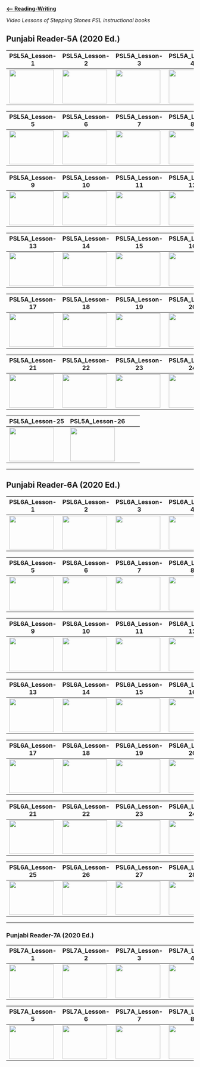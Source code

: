 
 **[<-- Reading-Writing](https://amardeep0.github.io/learnPunjabi/Reading-Writing/)**

*Video Lessons of Stepping Stones PSL instructional books*


## Punjabi Reader-5A (2020 Ed.) 

| PSL5A_Lesson-1 | PSL5A_Lesson-2 | PSL5A_Lesson-3 | PSL5A_Lesson-4 |
| --- | --- | --- | --- |
| <a href="http://www.youtube.com/watch?feature=player_embedded&v=avXJnZTiq4c " target="_blank"><img src="http://img.youtube.com/vi/avXJnZTiq4c/0.jpg" width="120" height="90" /></a> | <a href="http://www.youtube.com/watch?feature=player_embedded&v=fmU7NaVTRZo " target="_blank"><img src="http://img.youtube.com/vi/fmU7NaVTRZo/0.jpg" width="120" height="90" /></a> | <a href="http://www.youtube.com/watch?feature=player_embedded&v=G52t6bF1coE " target="_blank"><img src="http://img.youtube.com/vi/G52t6bF1coE/0.jpg" width="120" height="90" /></a> | <a href="http://www.youtube.com/watch?feature=player_embedded&v=-Zhryg28HHk " target="_blank"><img src="http://img.youtube.com/vi/-Zhryg28HHk/0.jpg" width="120" height="90" /></a> |

| PSL5A_Lesson-5 | PSL5A_Lesson-6 | PSL5A_Lesson-7 | PSL5A_Lesson-8 |
| --- | --- | --- | --- |
| <a href="http://www.youtube.com/watch?feature=player_embedded&v=901Fv85aRjM " target="_blank"><img src="http://img.youtube.com/vi/901Fv85aRjM/0.jpg" width="120" height="90" /></a> | <a href="http://www.youtube.com/watch?feature=player_embedded&v=FizejAZtVnE " target="_blank"><img src="http://img.youtube.com/vi/FizejAZtVnE/0.jpg" width="120" height="90" /></a>  | <a href="http://www.youtube.com/watch?feature=player_embedded&v=oOFKdxbD0sA " target="_blank"><img src="http://img.youtube.com/vi/oOFKdxbD0sA/0.jpg" width="120" height="90" /></a> | <a href="http://www.youtube.com/watch?feature=player_embedded&v=rFTIEIxBSqw " target="_blank"><img src="http://img.youtube.com/vi/rFTIEIxBSqw/0.jpg" width="120" height="90" /></a> |

| PSL5A_Lesson-9 | PSL5A_Lesson-10 | PSL5A_Lesson-11 | PSL5A_Lesson-12 |
| --- | --- | --- | --- |
| <a href="http://www.youtube.com/watch?feature=player_embedded&v=yzZ2a594SkE " target="_blank"><img src="http://img.youtube.com/vi/yzZ2a594SkE/0.jpg" width="120" height="90" /></a> | <a href="http://www.youtube.com/watch?feature=player_embedded&v=znWZzccd1Gc " target="_blank"><img src="http://img.youtube.com/vi/znWZzccd1Gc/0.jpg" width="120" height="90" /></a>  | <a href="http://www.youtube.com/watch?feature=player_embedded&v=zCgfMpZ2jnw " target="_blank"><img src="http://img.youtube.com/vi/zCgfMpZ2jnw/0.jpg" width="120" height="90" /></a> | <a href="http://www.youtube.com/watch?feature=player_embedded&v=armg0xeKOKI " target="_blank"><img src="http://img.youtube.com/vi/armg0xeKOKI/0.jpg" width="120" height="90" /></a> |

| PSL5A_Lesson-13 | PSL5A_Lesson-14 | PSL5A_Lesson-15 | PSL5A_Lesson-16 |
| --- | --- | --- | --- |
| <a href="http://www.youtube.com/watch?feature=player_embedded&v=gD9v9yRxb3s " target="_blank"><img src="http://img.youtube.com/vi/gD9v9yRxb3s/0.jpg" width="120" height="90" /></a> | <a href="http://www.youtube.com/watch?feature=player_embedded&v=N2ZMfZSC_9s " target="_blank"><img src="http://img.youtube.com/vi/N2ZMfZSC_9s/0.jpg" width="120" height="90" /></a>  | <a href="http://www.youtube.com/watch?feature=player_embedded&v=QmTR5_Rl8o4 " target="_blank"><img src="http://img.youtube.com/vi/QmTR5_Rl8o4/0.jpg" width="120" height="90" /></a> | <a href="http://www.youtube.com/watch?feature=player_embedded&v=ICpUzk70GrA " target="_blank"><img src="http://img.youtube.com/vi/ICpUzk70GrA/0.jpg" width="120" height="90" /></a> |

| PSL5A_Lesson-17 | PSL5A_Lesson-18 | PSL5A_Lesson-19 | PSL5A_Lesson-20 |
| --- | --- | --- | --- |
| <a href="http://www.youtube.com/watch?feature=player_embedded&v=QNQERv-maAM " target="_blank"><img src="http://img.youtube.com/vi/QNQERv-maAM/0.jpg" width="120" height="90" /></a> | <a href="http://www.youtube.com/watch?feature=player_embedded&v=TVTm4psgmmE " target="_blank"><img src="http://img.youtube.com/vi/TVTm4psgmmE/0.jpg" width="120" height="90" /></a>  | <a href="http://www.youtube.com/watch?feature=player_embedded&v=hj0E8usXHPY " target="_blank"><img src="http://img.youtube.com/vi/hj0E8usXHPY/0.jpg" width="120" height="90" /></a> | <a href="http://www.youtube.com/watch?feature=player_embedded&v=4IDwYVnpNeM " target="_blank"><img src="http://img.youtube.com/vi/4IDwYVnpNeM/0.jpg" width="120" height="90" /></a> |

| PSL5A_Lesson-21 | PSL5A_Lesson-22 | PSL5A_Lesson-23 | PSL5A_Lesson-24 |
| --- | --- | --- | --- |
| <a href="http://www.youtube.com/watch?feature=player_embedded&v=yc7KPSp5k-Q " target="_blank"><img src="http://img.youtube.com/vi/yc7KPSp5k-Q/0.jpg" width="120" height="90" /></a> | <a href="http://www.youtube.com/watch?feature=player_embedded&v=1WLA9r0BNsY " target="_blank"><img src="http://img.youtube.com/vi/1WLA9r0BNsY/0.jpg" width="120" height="90" /></a>  | <a href="http://www.youtube.com/watch?feature=player_embedded&v=FGrVhP1mj0g " target="_blank"><img src="http://img.youtube.com/vi/FGrVhP1mj0g/0.jpg" width="120" height="90" /></a> | <a href="http://www.youtube.com/watch?feature=player_embedded&v=sS4i67T0NGU " target="_blank"><img src="http://img.youtube.com/vi/sS4i67T0NGU/0.jpg" width="120" height="90" /></a> |

| PSL5A_Lesson-25 | PSL5A_Lesson-26 |  |  |
| --- | --- | --- | --- |
| <a href="http://www.youtube.com/watch?feature=player_embedded&v=S6z2s4Af_rI " target="_blank"><img src="http://img.youtube.com/vi/S6z2s4Af_rI/0.jpg" width="120" height="90" /></a> | <a href="http://www.youtube.com/watch?feature=player_embedded&v=MyymazIUGyo " target="_blank"><img src="http://img.youtube.com/vi/MyymazIUGyo/0.jpg" width="120" height="90" /></a>  |  |  |


------


## Punjabi Reader-6A (2020 Ed.) 

| PSL6A_Lesson-1 | PSL6A_Lesson-2 | PSL6A_Lesson-3 | PSL6A_Lesson-4 |
| --- | --- | --- | --- |
| <a href="http://www.youtube.com/watch?feature=player_embedded&v=4NpBAFks4pU " target="_blank"><img src="http://img.youtube.com/vi/4NpBAFks4pU/0.jpg" width="120" height="90" /></a> | <a href="http://www.youtube.com/watch?feature=player_embedded&v=i6d9mSuJbJQ " target="_blank"><img src="http://img.youtube.com/vi/i6d9mSuJbJQ/0.jpg" width="120" height="90" /></a> | <a href="http://www.youtube.com/watch?feature=player_embedded&v=cfgrvNFP40w " target="_blank"><img src="http://img.youtube.com/vi/cfgrvNFP40w/0.jpg" width="120" height="90" /></a> | <a href="http://www.youtube.com/watch?feature=player_embedded&v=zKyn-ZqWifk " target="_blank"><img src="http://img.youtube.com/vi/zKyn-ZqWifk/0.jpg" width="120" height="90" /></a> |

| PSL6A_Lesson-5 | PSL6A_Lesson-6 | PSL6A_Lesson-7 | PSL6A_Lesson-8 |
| --- | --- | --- | --- |
| <a href="http://www.youtube.com/watch?feature=player_embedded&v=YokK-85gRFY " target="_blank"><img src="http://img.youtube.com/vi/YokK-85gRFY/0.jpg" width="120" height="90" /></a> | <a href="http://www.youtube.com/watch?feature=player_embedded&v=2ygXToj2wjE " target="_blank"><img src="http://img.youtube.com/vi/2ygXToj2wjE/0.jpg" width="120" height="90" /></a>  | <a href="http://www.youtube.com/watch?feature=player_embedded&v=TWZs9f46Xx8 " target="_blank"><img src="http://img.youtube.com/vi/TWZs9f46Xx8/0.jpg" width="120" height="90" /></a> | <a href="http://www.youtube.com/watch?feature=player_embedded&v=TdQUU0KrQDk " target="_blank"><img src="http://img.youtube.com/vi/TdQUU0KrQDk/0.jpg" width="120" height="90" /></a> |

| PSL6A_Lesson-9 | PSL6A_Lesson-10 | PSL6A_Lesson-11 | PSL6A_Lesson-12 |
| --- | --- | --- | --- |
| <a href="http://www.youtube.com/watch?feature=player_embedded&v=JyfplOaCX70 " target="_blank"><img src="http://img.youtube.com/vi/JyfplOaCX70/0.jpg" width="120" height="90" /></a> | <a href="http://www.youtube.com/watch?feature=player_embedded&v=K_ZphmgfmHU " target="_blank"><img src="http://img.youtube.com/vi/K_ZphmgfmHU/0.jpg" width="120" height="90" /></a>  | <a href="http://www.youtube.com/watch?feature=player_embedded&v=Cml6x8JWDDM " target="_blank"><img src="http://img.youtube.com/vi/Cml6x8JWDDM/0.jpg" width="120" height="90" /></a> | <a href="http://www.youtube.com/watch?feature=player_embedded&v=Cml6x8JWDDM " target="_blank"><img src="http://img.youtube.com/vi/Cml6x8JWDDM/0.jpg" width="120" height="90" /></a> |

| PSL6A_Lesson-13 | PSL6A_Lesson-14 | PSL6A_Lesson-15 | PSL6A_Lesson-16 |
| --- | --- | --- | --- |
| <a href="http://www.youtube.com/watch?feature=player_embedded&v=DmO5PpbujWM " target="_blank"><img src="http://img.youtube.com/vi/DmO5PpbujWM/0.jpg" width="120" height="90" /></a> | <a href="http://www.youtube.com/watch?feature=player_embedded&v=GA4l8Hne6G8 " target="_blank"><img src="http://img.youtube.com/vi/GA4l8Hne6G8/0.jpg" width="120" height="90" /></a>  | <a href="http://www.youtube.com/watch?feature=player_embedded&v=Bxuz2nqoo_M " target="_blank"><img src="http://img.youtube.com/vi/Bxuz2nqoo_M/0.jpg" width="120" height="90" /></a> | <a href="http://www.youtube.com/watch?feature=player_embedded&v=I3mDDQUimR4 " target="_blank"><img src="http://img.youtube.com/vi/I3mDDQUimR4/0.jpg" width="120" height="90" /></a> |

| PSL6A_Lesson-17 | PSL6A_Lesson-18 | PSL6A_Lesson-19 | PSL6A_Lesson-20 |
| --- | --- | --- | --- |
| <a href="http://www.youtube.com/watch?feature=player_embedded&v=eCoAjQUIwIQ " target="_blank"><img src="http://img.youtube.com/vi/eCoAjQUIwIQ/0.jpg" width="120" height="90" /></a> | <a href="http://www.youtube.com/watch?feature=player_embedded&v=c-CLO_A8kGk " target="_blank"><img src="http://img.youtube.com/vi/c-CLO_A8kGk/0.jpg" width="120" height="90" /></a>  | <a href="http://www.youtube.com/watch?feature=player_embedded&v=W-MO1F4paYE " target="_blank"><img src="http://img.youtube.com/vi/W-MO1F4paYE/0.jpg" width="120" height="90" /></a> | <a href="http://www.youtube.com/watch?feature=player_embedded&v=TfUn-Ff23kU " target="_blank"><img src="http://img.youtube.com/vi/TfUn-Ff23kU/0.jpg" width="120" height="90" /></a> |

| PSL6A_Lesson-21 | PSL6A_Lesson-22 | PSL6A_Lesson-23 | PSL6A_Lesson-24 |
| --- | --- | --- | --- |
| <a href="http://www.youtube.com/watch?feature=player_embedded&v=BiLKtlTQmvY " target="_blank"><img src="http://img.youtube.com/vi/BiLKtlTQmvY/0.jpg" width="120" height="90" /></a> | <a href="http://www.youtube.com/watch?feature=player_embedded&v=8OrWN6DzxbQ " target="_blank"><img src="http://img.youtube.com/vi/8OrWN6DzxbQ/0.jpg" width="120" height="90" /></a>  | <a href="http://www.youtube.com/watch?feature=player_embedded&v=Va92-iW91Eo " target="_blank"><img src="http://img.youtube.com/vi/Va92-iW91Eo/0.jpg" width="120" height="90" /></a> | <a href="http://www.youtube.com/watch?feature=player_embedded&v=Z7IP71Cc00w " target="_blank"><img src="http://img.youtube.com/vi/Z7IP71Cc00w/0.jpg" width="120" height="90" /></a> |

| PSL6A_Lesson-25 | PSL6A_Lesson-26 | PSL6A_Lesson-27 | PSL6A_Lesson-28 |
| --- | --- | --- | --- |
| <a href="http://www.youtube.com/watch?feature=player_embedded&v=3e695wNmkAE " target="_blank"><img src="http://img.youtube.com/vi/3e695wNmkAE/0.jpg" width="120" height="90" /></a> | <a href="http://www.youtube.com/watch?feature=player_embedded&v=0LVgJcdpS9s " target="_blank"><img src="http://img.youtube.com/vi/0LVgJcdpS9s/0.jpg" width="120" height="90" /></a>  | <a href="http://www.youtube.com/watch?feature=player_embedded&v=NBfQzlLhO4E " target="_blank"><img src="http://img.youtube.com/vi/NBfQzlLhO4E/0.jpg" width="120" height="90" /></a> | <a href="http://www.youtube.com/watch?feature=player_embedded&v=o3vlN_GVNgU " target="_blank"><img src="http://img.youtube.com/vi/o3vlN_GVNgU/0.jpg" width="120" height="90" /></a> |

------


### Punjabi Reader-7A (2020 Ed.) 

| PSL7A_Lesson-1 | PSL7A_Lesson-2 | PSL7A_Lesson-3 | PSL7A_Lesson-4 |
| --- | --- | --- | --- |
| <a href="http://www.youtube.com/watch?feature=player_embedded&v=vwPNLVqYkrk " target="_blank"><img src="http://img.youtube.com/vi/vwPNLVqYkrk/0.jpg" width="120" height="90" /></a> | <a href="http://www.youtube.com/watch?feature=player_embedded&v=tgLTsSLKfZc " target="_blank"><img src="http://img.youtube.com/vi/tgLTsSLKfZc/0.jpg" width="120" height="90" /></a> | <a href="http://www.youtube.com/watch?feature=player_embedded&v=N86nfpBPlhs " target="_blank"><img src="http://img.youtube.com/vi/N86nfpBPlhs/0.jpg" width="120" height="90" /></a> | <a href="http://www.youtube.com/watch?feature=player_embedded&v=556B_DtEBt0 " target="_blank"><img src="http://img.youtube.com/vi/556B_DtEBt0/0.jpg" width="120" height="90" /></a> |

| PSL7A_Lesson-5 | PSL7A_Lesson-6 | PSL7A_Lesson-7 | PSL7A_Lesson-8 |
| --- | --- | --- | --- |
| <a href="http://www.youtube.com/watch?feature=player_embedded&v=Jgl_om3YZ0o " target="_blank"><img src="http://img.youtube.com/vi/Jgl_om3YZ0o/0.jpg" width="120" height="90" /></a> | <a href="http://www.youtube.com/watch?feature=player_embedded&v=8DkKW8aXsNE " target="_blank"><img src="http://img.youtube.com/vi/8DkKW8aXsNE/0.jpg" width="120" height="90" /></a> | <a href="http://www.youtube.com/watch?feature=player_embedded&v=SrKEx-HV31U " target="_blank"><img src="http://img.youtube.com/vi/SrKEx-HV31U/0.jpg" width="120" height="90" /></a> | <a href="http://www.youtube.com/watch?feature=player_embedded&v=fDDG-IuOu60 " target="_blank"><img src="http://img.youtube.com/vi/fDDG-IuOu60/0.jpg" width="120" height="90" /></a> |



